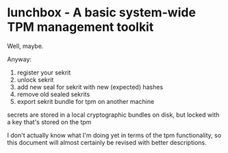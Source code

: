 # lunchbox - A basic system-wide TPM management toolkit

Well, maybe.

Anyway:

1) register your sekrit
2) unlock sekrit
3) add new seal for sekrit with new (expected) hashes
4) remove old sealed sekrits
5) export sekrit bundle for tpm on another machine

secrets are stored in a local cryptographic bundles on disk, but locked
with a key that's stored on the tpm

I don't actually know what I'm doing yet in terms of the tpm functionality, so
this document will almost certainly be revised with better descriptions.
